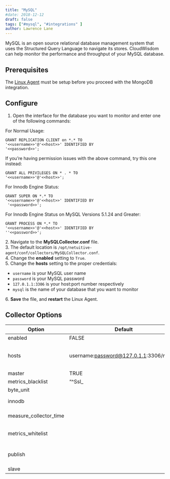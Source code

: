 ```yaml
---
title: "MySQL"
#date: 2018-12-12
draft: false
tags: ["#mysql", "#integrations" ]
author: Lawrence Lane
---
```

MySQL is an open source relational database management system that uses the Structured Query Language to navigate its stores. CloudWisdom can help monitor the performance and throughput of your MySQL database.

## Prerequisites

The [Linux Agent][1] must be setup before you proceed with the MongoDB integration.

## Configure

1. Open the interface for the database you want to monitor and enter one of the following commands:

For Normal Usage:

```
GRANT REPLICATION CLIENT on *.* TO
'<<username>>'@'<<host>>' IDENTIFIED BY
'<<password>>';
```
If you’re having permission issues with the above command, try this one instead:

```
GRANT ALL PRIVILEGES ON * . * TO
'<<username>>'@'<<host>>';
```

For Innodb Engine Status:

```
GRANT SUPER ON *.* TO
'<<username>>'@'<<host>>' IDENTIFIED BY
 '<<password>>';
 ```

 For Innodb Engine Status on MySQL Versions 5.1.24 and Greater:

 ```
 GRANT PROCESS ON *.* TO
'<<username>>'@'<<host>>' IDENTIFIED BY
''<<password>>';
 ```


2\. Navigate to the **MySQLCollector.conf** file.  
3. The default location is `/opt/netuitive-agent/conf/collectors/MySQLCollector.conf`.  
4. Change the **enabled** setting to `True`.  
5. Change the **hosts** setting to the proper credentials:  

  - `username` is your MySQL user name  
  - `password` is your MySQL password  
  - `127.0.1.1:3306` is your host:port number respectively  
  - `mysql` is the name of your database that you want to monitor

6\. **Save** the file, and **restart** the Linux Agent.  

## Collector Options

| Option                 | Default                                                                                                                                                                                                                                                                                                                                                              | Description                                                                                                                                        |
|------------------------|----------------------------------------------------------------------------------------------------------------------------------------------------------------------------------------------------------------------------------------------------------------------------------------------------------------------------------------------------------------------|----------------------------------------------------------------------------------------------------------------------------------------------------|
| enabled                | FALSE                                                                                                                                                                                                                                                                                                                                                                | Enable collecting MySQL metrics.                                                                                                                   |
| hosts                  | username:password@127.0.1.1:3306/mysql,                                                                                                                                                                                                                                                                                                                              | List of hosts to collect from. Use db “None” to avoid connecting to a particular database. The format is username:password@host:port/db[/nickname] |
| master                 | TRUE                                                                                                                                                                                                                                                                                                                                                                 | Enable collecting SHOW MASTER STATUS.                                                                                                              |
| metrics_blacklist      | “^Ssl_|^Innodb_|^Com_|^Performance_schema_|^Aria_|^Feature_|^Slave_|^Uptime.*|^Handler_[^r].*|^Handler_rollback$|^Binlog|^Key_|^Qcache_|^Select_|^Sort_|^.*_tmp_.*$|^Tc_log_|^Delayed_|^Aborted_|^Threadpool_|^.*lush.*$|^Access_|^Busy_|^Cpu_|^Empty_|^Executed_|^Last_|^Open_streams$|^.*_table_definitions$|^Opened_views$|^Questions$|^Rows_|^Subquery_|^Syncs$” | Regex list to match metrics to block. Mutually exclusive with metrics_whitelist option.                                                            |
| byte_unit              |                                                                                                                                                                                                                                                                                                                                                                      | Default numeric output(s).                                                                                                                         |
| innodb                 |                                                                                                                                                                                                                                                                                                                                                                      | Enable collecting SHOW ENGINE INNODB STATUS.                                                                                                       |
| measure_collector_time |                                                                                                                                                                                                                                                                                                                                                                      | Measure the collector’s run time in milliseconds.                                                                                                  |
| metrics_whitelist      |                                                                                                                                                                                                                                                                                                                                                                      | Regex list to match metrics to transmit. Mutually exclusive with metrics_blacklist option.                                                         |
| publish                |                                                                                                                                                                                                                                                                                                                                                                      | Which SHOW GLOBAL STATUS rows you would like to publish, or leave blank to publish all rows.                                                       |
| slave                  |                                                                                                                                                                                                                                                                                                                                                                      | Enable collecting SHOW SLAVE STATUS.                                                                                                               |

[1]: /integrations/agents/linux-agent
